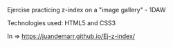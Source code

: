 Ejercise practicing z-index on a "image gallery" - 1DAW

Technologies used: HTML5 and CSS3

In => https://juandemarr.github.io/Ej-z-index/
